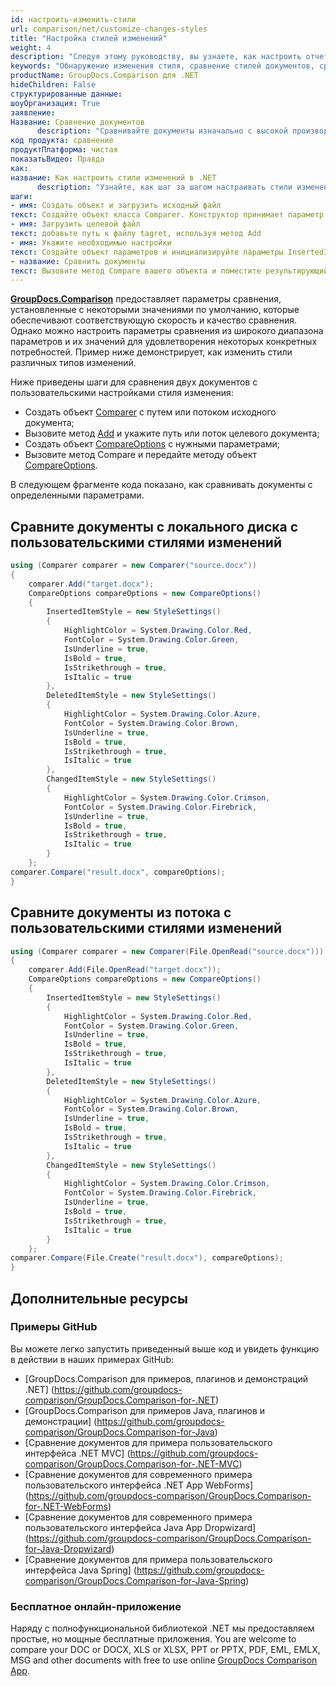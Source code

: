 ```yaml
---
id: настроить-изменить-стили
url: comparison/net/customize-changes-styles
title: "Настройка стилей изменений"
weight: 4
description: "Следуя этому руководству, вы узнаете, как настроить отчет о сравнении документов и изменить внешний вид обнаруженных изменений при использовании GroupDocs.Comparison для .NET."
keywords: "Обнаружение изменения стиля, сравнение стилей документов, сравнение документов"
productName: GroupDocs.Comparison для .NET
hideChildren: False
структурированные данные:
шоуОрганизация: True
заявление:
Название: Сравнение документов
      description: "Сравнивайте документы изначально с высокой производительностью, используя язык C# и GroupDocs.Comparison для .NET."
код продукта: сравнение
продуктПлатформа: чистая
показатьВидео: Правда
как:
название: Как настроить стили изменений в .NET
      description: "Узнайте, как шаг за шагом настраивать стили изменений в .NET."
шаги:
- имя: Создать объект и загрузить исходный файл
текст: Создайте объект класса Comparer. Конструктор принимает параметр пути к исходному файлу. Вы можете указать абсолютный или относительный путь к файлу в соответствии с вашими требованиями.
- имя: Загрузить целевой файл
текст: добавьте путь к файлу tagret, используя метод Add
- имя: Укажите необходимые настройки
текст: Создайте объект параметров и инициализируйте параметры InsertedItemStyle, DeletedItemStyle, ChangedItemStyle по объекту с требуемыми параметрами.
- название: Сравнить документы
текст: Вызовите метод Compare вашего объекта и поместите результирующий параметр пути к файлу и объект параметров.
---
```

[**GroupDocs.Comparison**](https://products.groupdocs.com/comparison/net) предоставляет параметры сравнения, установленные с некоторыми значениями по умолчанию, которые обеспечивают соответствующую скорость и качество сравнения. Однако можно настроить параметры сравнения из широкого диапазона параметров и их значений для удовлетворения некоторых конкретных потребностей. Пример ниже демонстрирует, как изменить стили различных типов изменений.

Ниже приведены шаги для сравнения двух документов с пользовательскими настройками стиля изменения:

* Создать объект [Comparer](https://apireference.groupdocs.com/net/comparison/groupdocs.comparison/comparer) с путем или потоком исходного документа;
* Вызовите метод [Add](https://apireference.groupdocs.com/net/comparison/groupdocs.comparison/comparer/methods/add/index) и укажите путь или поток целевого документа;
* Создать объект [CompareOptions](https://apireference.groupdocs.com/net/comparison/groupdocs.comparison.options/compareoptions) с нужными параметрами;
* Вызовите метод Compare и передайте методу объект [CompareOptions](https://apireference.groupdocs.com/net/comparison/groupdocs.comparison.options/compareoptions).

В следующем фрагменте кода показано, как сравнивать документы с определенными параметрами.

## Сравните документы с локального диска с пользовательскими стилями изменений

```csharp
using (Comparer comparer = new Comparer("source.docx"))
{
	comparer.Add("target.docx");
	CompareOptions compareOptions = new CompareOptions()
	{
    	InsertedItemStyle = new StyleSettings()
        {
        	HighlightColor = System.Drawing.Color.Red,
            FontColor = System.Drawing.Color.Green,
            IsUnderline = true,
			IsBold = true,
			IsStrikethrough = true,
			IsItalic = true
        },
		DeletedItemStyle = new StyleSettings()
        {
        	HighlightColor = System.Drawing.Color.Azure,
            FontColor = System.Drawing.Color.Brown,
            IsUnderline = true,
			IsBold = true,
			IsStrikethrough = true,
			IsItalic = true
        },
		ChangedItemStyle = new StyleSettings()
        {
        	HighlightColor = System.Drawing.Color.Crimson,
            FontColor = System.Drawing.Color.Firebrick,
            IsUnderline = true,
			IsBold = true,
			IsStrikethrough = true,
			IsItalic = true
        }
	};
comparer.Compare("result.docx", compareOptions);
}
```

## Сравните документы из потока с пользовательскими стилями изменений

```csharp
using (Comparer comparer = new Comparer(File.OpenRead("source.docx")))
{
	comparer.Add(File.OpenRead("target.docx"));
	CompareOptions compareOptions = new CompareOptions()
	{
    	InsertedItemStyle = new StyleSettings()
        {
        	HighlightColor = System.Drawing.Color.Red,
            FontColor = System.Drawing.Color.Green,
            IsUnderline = true,
			IsBold = true,
			IsStrikethrough = true,
			IsItalic = true
        },
		DeletedItemStyle = new StyleSettings()
        {
        	HighlightColor = System.Drawing.Color.Azure,
            FontColor = System.Drawing.Color.Brown,
            IsUnderline = true,
			IsBold = true,
			IsStrikethrough = true,
			IsItalic = true
        },
		ChangedItemStyle = new StyleSettings()
        {
        	HighlightColor = System.Drawing.Color.Crimson,
            FontColor = System.Drawing.Color.Firebrick,
            IsUnderline = true,
			IsBold = true,
			IsStrikethrough = true,
			IsItalic = true
        }
	};
comparer.Compare(File.Create("result.docx"), compareOptions);
}
```

## Дополнительные ресурсы

### Примеры GitHub
Вы можете легко запустить приведенный выше код и увидеть функцию в действии в наших примерах GitHub:
* [GroupDocs.Comparison для примеров, плагинов и демонстраций .NET] (https://github.com/groupdocs-comparison/GroupDocs.Comparison-for-.NET)
* [GroupDocs.Comparison для примеров Java, плагинов и демонстрации] (https://github.com/groupdocs-comparison/GroupDocs.Comparison-for-Java)
* [Сравнение документов для примера пользовательского интерфейса .NET MVC] (https://github.com/groupdocs-comparison/GroupDocs.Comparison-for-.NET-MVC)
* [Сравнение документов для современного примера пользовательского интерфейса .NET App WebForms] (https://github.com/groupdocs-comparison/GroupDocs.Comparison-for-.NET-WebForms)
* [Сравнение документов для современного примера пользовательского интерфейса Java App Dropwizard] (https://github.com/groupdocs-comparison/GroupDocs.Comparison-for-Java-Dropwizard)
* [Сравнение документов для примера пользовательского интерфейса Java Spring] (https://github.com/groupdocs-comparison/GroupDocs.Comparison-for-Java-Spring)
    

### Бесплатное онлайн-приложение
Наряду с полнофункциональной библиотекой .NET мы предоставляем простые, но мощные бесплатные приложения.
You are welcome to compare your DOC or DOCX, XLS or XLSX, PPT or PPTX, PDF, EML, EMLX, MSG and other documents with free to use online [GroupDocs Comparison App](https://products.groupdocs.app/comparison).
